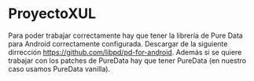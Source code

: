 # ProyectoXUL

Para poder trabajar correctamente hay que tener la librería de Pure Data para Android correctamente configurada. Descargar de la siguiente dirrección https://github.com/libpd/pd-for-android. Además si se quiere trabajar con los patches de PureData hay que tener PureData (en nuestro caso usamos PureData vanilla). 
